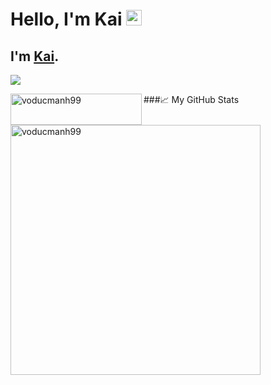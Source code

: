 # Hello, I'm Kai <img src="https://media.giphy.com/media/hvRJCLFzcasrR4ia7z/giphy.gif" width="25px">

## I'm [Kai](https://www.facebook.com/voducmanh.kai/).

![](https://komarev.com/ghpvc/?username=voducmanh99&color=blueviolet)

<p><a href="https://www.buymeacoffee.com/voducmanh99"> <img align="left" src="https://cdn.buymeacoffee.com/buttons/v2/default-yellow.png" height="50" width="210" alt="voducmanh99" /></a></p>

###📈 My GitHub Stats

<p align="left"> <img src="https://github-readme-stats.vercel.app/api?username=voducmanh99&show_icons=true&theme=gotham" alt="voducmanh99" width="400"/>
